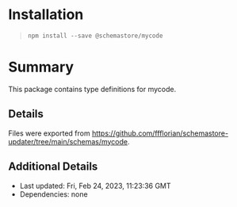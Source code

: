 # Installation
> `npm install --save @schemastore/mycode`

# Summary
This package contains type definitions for mycode.

## Details
Files were exported from https://github.com/ffflorian/schemastore-updater/tree/main/schemas/mycode.

## Additional Details
* Last updated: Fri, Feb 24, 2023, 11:23:36 GMT
* Dependencies: none
